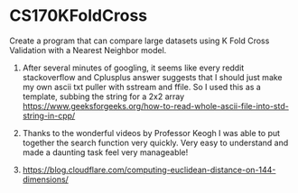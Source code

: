 # CS170KFoldCross
Create a program that can compare large datasets using K Fold Cross Validation with a Nearest Neighbor model. 

1. After several minutes of googling, it seems like every reddit stackoverflow and Cplusplus answer suggests that I should just make my own ascii txt puller with sstream and ffile. So I used this as a template, subbing the string for a 2x2 array
https://www.geeksforgeeks.org/how-to-read-whole-ascii-file-into-std-string-in-cpp/

2. Thanks to the wonderful videos by Professor Keogh I was able to put together the search function very quickly. Very easy to understand and made a daunting task feel very manageable!

3. https://blog.cloudflare.com/computing-euclidean-distance-on-144-dimensions/